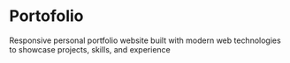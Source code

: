 # Portofolio
Responsive personal portfolio website built with modern web technologies to showcase projects, skills, and experience
